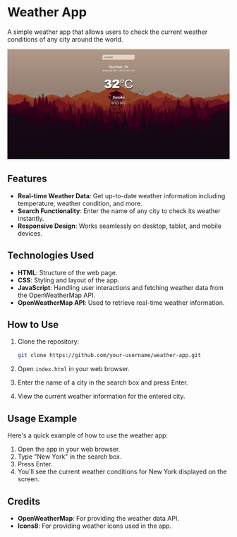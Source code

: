 # Weather App

A simple weather app that allows users to check the current weather conditions of any city around the world.

![Weather App Screenshot](screencapture.JPG)

## Features

- **Real-time Weather Data**: Get up-to-date weather information including temperature, weather condition, and more.
- **Search Functionality**: Enter the name of any city to check its weather instantly.
- **Responsive Design**: Works seamlessly on desktop, tablet, and mobile devices.

## Technologies Used

- **HTML**: Structure of the web page.
- **CSS**: Styling and layout of the app.
- **JavaScript**: Handling user interactions and fetching weather data from the OpenWeatherMap API.
- **OpenWeatherMap API**: Used to retrieve real-time weather information.

## How to Use

1. Clone the repository:

    ```bash
    git clone https://github.com/your-username/weather-app.git
    ```

2. Open `index.html` in your web browser.

3. Enter the name of a city in the search box and press Enter.

4. View the current weather information for the entered city.

## Usage Example

Here's a quick example of how to use the weather app:

1. Open the app in your web browser.
2. Type "New York" in the search box.
3. Press Enter.
4. You'll see the current weather conditions for New York displayed on the screen.

## Credits

- **OpenWeatherMap**: For providing the weather data API.
- **Icons8**: For providing weather icons used in the app.


